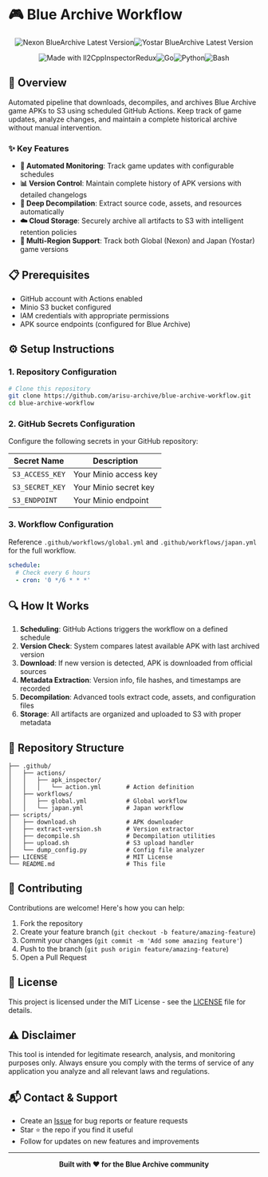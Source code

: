 # 🎮 Blue Archive Workflow

<div align="center">

<picture><img src="https://img.shields.io/badge/dynamic/yaml?url=https%3A%2F%2Fba.pokeguy.dev%2Fcom.nexon.bluearchive%2Fversion.txt&query=%24&prefix=v&style=for-the-badge&logo=nexon&label=Global&color=0099ff" alt="Nexon BlueArchive Latest Version" style="visibility:visible;max-width:100%;"></picture><picture><img src="https://img.shields.io/badge/dynamic/yaml?url=https%3A%2F%2Fba.pokeguy.dev%2Fcom.YostarJP.BlueArchive%2Fversion.txt&query=%24&prefix=v&style=for-the-badge&logo=googleplay&label=Yostar&color=7d3cc8" alt="Yostar BlueArchive Latest Version" style="visibility:visible;max-width:100%;"></picture>

<picture><img src="https://img.shields.io/badge/Made_with-Il2CppInspectorRedux-5cb85c?style=for-the-badge" alt="Made with Il2CppInspectorRedux" style="visibility:visible;max-width:100%;"></picture><picture><img src="https://img.shields.io/badge/Go-00ADD8?style=for-the-badge&logo=go&logoColor=white" alt="Go" style="visibility:visible;max-width:100%;"></picture><picture><img src="https://img.shields.io/badge/Python-3776AB?style=for-the-badge&logo=python&logoColor=white" alt="Python" style="visibility:visible;max-width:100%;"></picture><picture><img src="https://img.shields.io/badge/Bash-4EAA25?style=for-the-badge&logo=gnu-bash&logoColor=white" alt="Bash" style="visibility:visible;max-width:100%;"></picture>

</div>

## 🚀 Overview

Automated pipeline that downloads, decompiles, and archives Blue Archive game APKs to S3 using scheduled GitHub Actions. Keep track of game updates, analyze changes, and maintain a complete historical archive without manual intervention.

### ✨ Key Features

- **🔄 Automated Monitoring**: Track game updates with configurable schedules
- **📊 Version Control**: Maintain complete history of APK versions with detailed changelogs
- **🧩 Deep Decompilation**: Extract source code, assets, and resources automatically
- **☁️ Cloud Storage**: Securely archive all artifacts to S3 with intelligent retention policies
- **📱 Multi-Region Support**: Track both Global (Nexon) and Japan (Yostar) game versions

## 📋 Prerequisites

- GitHub account with Actions enabled
- Minio S3 bucket configured
- IAM credentials with appropriate permissions
- APK source endpoints (configured for Blue Archive)

## ⚙️ Setup Instructions

### 1. Repository Configuration

```bash
# Clone this repository
git clone https://github.com/arisu-archive/blue-archive-workflow.git
cd blue-archive-workflow
```

### 2. GitHub Secrets Configuration

Configure the following secrets in your GitHub repository:

| Secret Name    | Description            |
|----------------|------------------------|
| `S3_ACCESS_KEY` | Your Minio access key |
| `S3_SECRET_KEY` | Your Minio secret key |
| `S3_ENDPOINT`   | Your Minio endpoint   |

### 3. Workflow Configuration

Reference `.github/workflows/global.yml` and `.github/workflows/japan.yml` for the full workflow.

```yaml
schedule:
  # Check every 6 hours
  - cron: '0 */6 * * *'
```

## 🔍 How It Works

1. **Scheduling**: GitHub Actions triggers the workflow on a defined schedule
2. **Version Check**: System compares latest available APK with last archived version
3. **Download**: If new version is detected, APK is downloaded from official sources
4. **Metadata Extraction**: Version info, file hashes, and timestamps are recorded
5. **Decompilation**: Advanced tools extract code, assets, and configuration files
6. **Storage**: All artifacts are organized and uploaded to S3 with proper metadata

## 📁 Repository Structure

```
├── .github/
│   ├── actions/
│   │   ├── apk_inspector/
│   │   │   └── action.yml       # Action definition
│   ├── workflows/
│   │   ├── global.yml           # Global workflow
│   │   └── japan.yml            # Japan workflow
├── scripts/
│   ├── download.sh              # APK downloader
│   ├── extract-version.sh       # Version extractor
│   ├── decompile.sh             # Decompilation utilities
│   ├── upload.sh                # S3 upload handler
│   └── dump_config.py           # Config file analyzer
├── LICENSE                      # MIT License
└── README.md                    # This file
```

## 🤝 Contributing

Contributions are welcome! Here's how you can help:

1. Fork the repository
2. Create your feature branch (`git checkout -b feature/amazing-feature`)
3. Commit your changes (`git commit -m 'Add some amazing feature'`)
4. Push to the branch (`git push origin feature/amazing-feature`)
5. Open a Pull Request

## 📜 License

This project is licensed under the MIT License - see the [LICENSE](LICENSE) file for details.

## ⚠️ Disclaimer

This tool is intended for legitimate research, analysis, and monitoring purposes only. Always ensure you comply with the terms of service of any application you analyze and all relevant laws and regulations.

## 📬 Contact & Support

- Create an [Issue](https://github.com/arisu-archive/blue-archive-workflow/issues) for bug reports or feature requests
- Star ⭐ the repo if you find it useful
- Follow for updates on new features and improvements

---

<div align="center">
<strong>Built with ❤️ for the Blue Archive community</strong>
</div>
